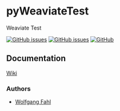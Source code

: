 # pyWeaviateTest
Weaviate Test

[![GitHub issues](https://img.shields.io/github/issues/WolfgangFahl/WeaviateTest.svg)](https://github.com/WolfgangFahl/pyWeaviateTest/issues)
[![GitHub issues](https://img.shields.io/github/issues-closed/WolfgangFahl/WeaviateTest.svg)](https://github.com/WolfgangFahl/pyWeaviateTest/issues/?q=is%3Aissue+is%3Aclosed)
[![GitHub](https://img.shields.io/github/license/WolfgangFahl/WeaviateTest.svg)](https://www.apache.org/licenses/LICENSE-2.0)

## Documentation
[Wiki](http://wiki.bitplan.com/index.php/WeaviateTest)

### Authors
* [Wolfgang Fahl](http://www.bitplan.com/Wolfgang_Fahl)
